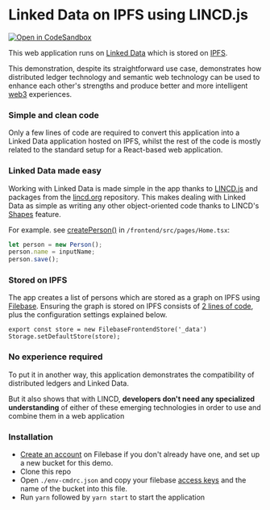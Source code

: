 # Linked Data on IPFS using LINCD.js
[![Open in CodeSandbox](https://img.shields.io/badge/Open%20in-CodeSandbox-blue?style=flat-square&logo=codesandbox)](https://codesandbox.io/p/github/Semantu/lincd-demo-ipfs/draft/winter-framework)

This web application runs on [Linked Data](https://www.w3.org/standards/semanticweb/data) which is stored on [IPFS](https://ipfs.io/). 

This demonstration, despite its straightforward use case, demonstrates how distributed ledger technology and semantic web technology can be used to enhance each other's strengths and produce better and more intelligent [web3](https://www.investopedia.com/web-20-web-30-5208698) experiences.

### Simple and clean code
Only a few lines of code are required to convert this application into a Linked Data application hosted on IPFS, whilst the rest of the code is mostly related to the standard setup for a React-based web application. 

### Linked Data made easy
Working with Linked Data is made simple in the app thanks to [LINCD.js](https://github.com/Semantu/lincd) and packages from the [lincd.org](https://www.lincd.org) repository.
This makes dealing with Linked Data as simple as writing any other object-oriented code thanks to LINCD's [Shapes]() feature.

For example. see [createPerson()](https://github.com/Semantu/lincd-demo-ipfs/blob/master/frontend/src/pages/Home.tsx#L33-L35) in `/frontend/src/pages/Home.tsx`:

```typescript
let person = new Person();
person.name = inputName;
person.save();
```

### Stored on IPFS
The app creates a list of persons which are stored as a graph on IPFS using [Filebase](https://filebase.com/).
Ensuring the graph is stored on IPFS consists of [2 lines of code](https://github.com/Semantu/lincd-demo-ipfs/blob/master/frontend/src/App.tsx#L17-L18), plus the configuration settings explained below.

```
export const store = new FilebaseFrontendStore('_data')
Storage.setDefaultStore(store);
```

### No experience required
To put it in another way, this application demonstrates the compatibility of distributed ledgers and Linked Data.

But it also shows that with LINCD, **developers don't need any specialized understanding** of either of these emerging technologies in order to use and combine them in a web application

### Installation
- [Create an account](https://console.filebase.com/signup) on Filebase if you don't already have one, and set up a new bucket for this demo.
- Clone this repo
- Open `./env-cmdrc.json` and copy your filebase [access keys](https://console.filebase.com/keys) and the name of the bucket into this file.
- Run `yarn` followed by `yarn start` to start the application
